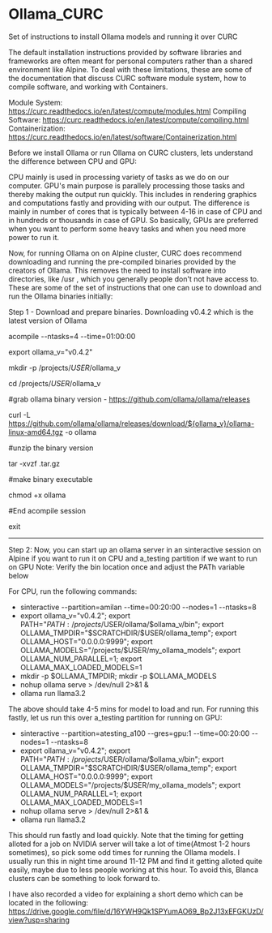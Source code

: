 # Ollama_CURC
Set of instructions to install Ollama models and running it over CURC


The default installation instructions provided by software libraries and frameworks are often meant for personal computers rather than a shared environment like Alpine. To deal with these limitations, these are some of the documentation that discuss CURC software module system, how to compile software, and working with Containers.  

Module System: https://curc.readthedocs.io/en/latest/compute/modules.html
Compiling Software: https://curc.readthedocs.io/en/latest/compute/compiling.html 
Containerization: https://curc.readthedocs.io/en/latest/software/Containerization.html

Before we install Ollama or run Ollama on CURC clusters, lets understand the difference between CPU and GPU:

CPU mainly is used in processing variety of tasks as we do on our computer. GPU's main purpose is parallely processing those tasks and thereby making the output run quickly. This includes in rendering graphics and computations fastly and providing with our output. The difference is mainly in number of cores that is typically between 4-16 in case of CPU and in hundreds or thousands in case of GPU. So basically, GPUs are preferred when you want to perform some heavy tasks and when you need more power to run it.

Now, for running Ollama on on Alpine cluster, CURC does recommend downloading and running the pre-compiled binaries provided by the creators of Ollama. This removes the need to install software into directories, like /usr , which you generally people don't not have access to. These are some of the set of instructions that one can use to download and run the Ollama binaries initially:

Step 1 - Download and prepare binaries. Downloading v0.4.2 which is the latest version of Ollama

acompile --ntasks=4 --time=01:00:00

export ollama_v="v0.4.2"

mkdir -p /projects/$USER/$ollama_v

cd /projects/$USER/$ollama_v 

#grab ollama binary version - https://github.com/ollama/ollama/releases

curl -L https://github.com/ollama/ollama/releases/download/${ollama_v}/ollama-linux-amd64.tgz -o ollama

#unzip the binary version

tar -xvzf .tar.gz

#make binary executable 

chmod +x ollama

#End acompile session

exit

----------------------------------------------------------------------------------------------------------------------------------------------------------------------------

Step 2:
Now, you can start up an ollama server in an sinteractive session on Alpine if you want to run it on CPU and a_testing partition if we want to run on GPU
Note: Verify the bin location once and adjust the PATh variable below

For CPU, run the following commands:
- sinteractive --partition=amilan --time=00:20:00 --nodes=1 --ntasks=8
- export ollama_v="v0.4.2"; export PATH="$PATH:/projects/$USER/ollama/$ollama_v/bin"; export OLLAMA_TMPDIR="$SCRATCHDIR/$USER/ollama_temp"; export OLLAMA_HOST="0.0.0.0:9999"; export OLLAMA_MODELS="/projects/$USER/my_ollama_models"; export OLLAMA_NUM_PARALLEL=1; export OLLAMA_MAX_LOADED_MODELS=1
- mkdir -p $OLLAMA_TMPDIR; mkdir -p $OLLAMA_MODELS
- nohup ollama serve > /dev/null 2>&1 &
- ollama run llama3.2

The above should take 4-5 mins for model to load and run. For running this fastly, let us run this over a_testing partition for running on GPU:
- sinteractive --partition=atesting_a100 --gres=gpu:1 --time=00:20:00 --nodes=1 --ntasks=8
- export ollama_v="v0.4.2"; export PATH="$PATH:/projects/$USER/ollama/$ollama_v/bin"; export OLLAMA_TMPDIR="$SCRATCHDIR/$USER/ollama_temp"; export OLLAMA_HOST="0.0.0.0:9999"; export OLLAMA_MODELS="/projects/$USER/my_ollama_models"; export OLLAMA_NUM_PARALLEL=1; export OLLAMA_MAX_LOADED_MODELS=1
- nohup ollama serve > /dev/null 2>&1 &
- ollama run llama3.2

This should run fastly and load quickly. Note that the timing for getting alloted for a job on NVIDIA server will take a lot of time(Atmost 1-2 hours sometimes), so pick some odd times for running the Ollama models. I usually run this in night time around 11-12 PM and find it getting alloted quite easily, maybe due to less people working at this hour. To avoid this, Blanca clusters can be something to look forward to.

I have also recorded a video for explaining a short demo which can be located in the following:
https://drive.google.com/file/d/16YWH9Qk1SPYumAO69_Bp2J13xEFGKUzD/view?usp=sharing
